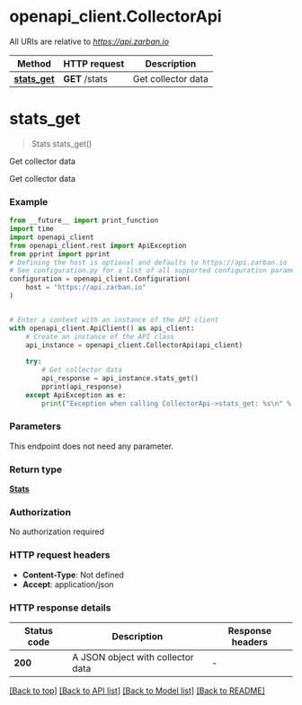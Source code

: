 # openapi_client.CollectorApi

All URIs are relative to *https://api.zarban.io*

Method | HTTP request | Description
------------- | ------------- | -------------
[**stats_get**](CollectorApi.md#stats_get) | **GET** /stats | Get collector data


# **stats_get**
> Stats stats_get()

Get collector data

Get collector data

### Example

```python
from __future__ import print_function
import time
import openapi_client
from openapi_client.rest import ApiException
from pprint import pprint
# Defining the host is optional and defaults to https://api.zarban.io
# See configuration.py for a list of all supported configuration parameters.
configuration = openapi_client.Configuration(
    host = "https://api.zarban.io"
)


# Enter a context with an instance of the API client
with openapi_client.ApiClient() as api_client:
    # Create an instance of the API class
    api_instance = openapi_client.CollectorApi(api_client)
    
    try:
        # Get collector data
        api_response = api_instance.stats_get()
        pprint(api_response)
    except ApiException as e:
        print("Exception when calling CollectorApi->stats_get: %s\n" % e)
```

### Parameters
This endpoint does not need any parameter.

### Return type

[**Stats**](Stats.md)

### Authorization

No authorization required

### HTTP request headers

 - **Content-Type**: Not defined
 - **Accept**: application/json

### HTTP response details
| Status code | Description | Response headers |
|-------------|-------------|------------------|
**200** | A JSON object with collector data |  -  |

[[Back to top]](#) [[Back to API list]](../README.md#documentation-for-api-endpoints) [[Back to Model list]](../README.md#documentation-for-models) [[Back to README]](../README.md)

